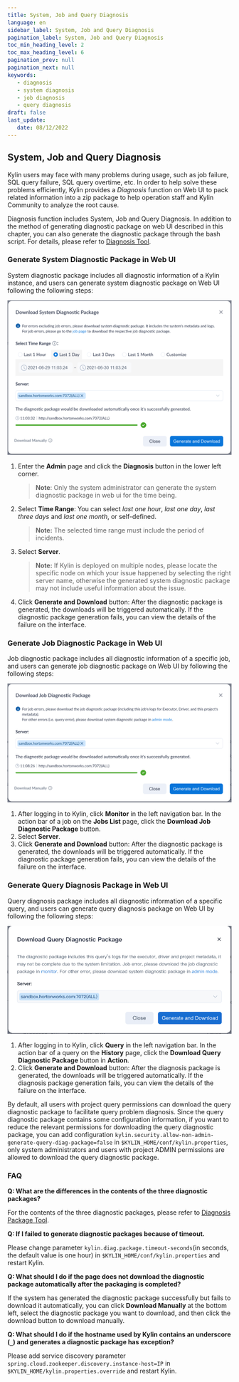 ```yaml
---
title: System, Job and Query Diagnosis
language: en
sidebar_label: System, Job and Query Diagnosis
pagination_label: System, Job and Query Diagnosis
toc_min_heading_level: 2
toc_max_heading_level: 6
pagination_prev: null
pagination_next: null
keywords:
   - diagnosis
   - system diagnosis
   - job diagnosis
   - query diagnosis
draft: false
last_update:
   date: 08/12/2022
---
```



## System, Job and Query Diagnosis

Kylin users may face with many problems during usage, such as  job failure, SQL query failure, SQL query overtime, etc. In order to help solve these problems efficiently, Kylin provides a *Diagnosis* function on Web UI to pack related information into a zip package to help operation staff and Kylin Community to analyze the root cause. 

Diagnosis function includes System, Job and Query Diagnosis. In addition to the method of generating diagnostic package on web UI described in this chapter, you can also generate the diagnostic package through the bash script. For details, please refer to [Diagnosis Tool](../cli_tool/diagnosis.md).


### Generate System Diagnostic Package in Web UI

System diagnostic package includes all diagnostic information of a Kylin instance, and users can generate system diagnostic package on Web UI following the following steps:

![Generate System Diagnostic Package in Web UI](images/diagnosis_web_en.png)

1. Enter the **Admin** page and click the **Diagnosis** button in the lower left corner.

   > **Note**: Only the system administrator can generate the system diagnostic package in web ui for the time being.

2. Select **Time Range**: You can select *last one hour*, *last one day*, *last three days* and *last one month*, or self-defined.

   > **Note:** The selected time range must include the period of incidents.

3. Select **Server**.

   > **Note:** If Kylin is deployed on multiple nodes, please locate the specific node on which your issue happened by selecting the right server name, otherwise the generated system diagnostic package may not include useful information about the issue.

4. Click **Generate and Download** button: After the diagnostic package is generated, the downloads will be triggered automatically. If the diagnostic package generation fails, you can view the details of the failure on the interface.

### Generate Job Diagnostic Package in Web UI

Job diagnostic package includes all diagnostic information of a specific job, and users can generate job diagnostic package on Web UI by following the following steps:

![Generate Job Diagnostic Package in Web UI](images/job_diagnosis_web_en.png)

1. After logging in to Kylin, click **Monitor** in the left navigation bar. In the action bar of a job on the **Jobs List** page, click the **Download Job Diagnostic Package** button.
2. Select **Server**.
3. Click **Generate and Download** button: After the diagnostic package is generated, the downloads will be triggered automatically. If the diagnostic package generation fails, you can view the details of the failure on the interface.

### Generate Query Diagnosis Package in Web UI

Query diagnosis package includes all diagnostic information of a specific query, and users can generate query diagnosis package on Web UI by following the following steps:

![Generate Query Diagnosis Package in Web UI](images/query_diagnosis_web.png)

1. After logging in to Kylin, click **Query** in the left navigation bar. In the action bar of a query on the **History** page, click the **Download Query Diagnostic Package** button in **Action**.
2. Click **Generate and Download** button: After the diagnosis package is generated, the downloads will be triggered automatically. If the diagnosis package generation fails, you can view the details of the failure on the interface.

By default, all users with project query permissions can download the query diagnostic package to facilitate query problem diagnosis.
Since the query diagnostic package contains some configuration information, if you want to reduce the relevant permissions for downloading the query diagnostic package, you can add configuration `kylin.security.allow-non-admin-generate-query-diag-package=false` in `$KYLIN_HOME/conf/kylin.properties`, only system administrators and users with project ADMIN permissions are allowed to download the query diagnostic package.

### FAQ

**Q: What are the differences in the contents of the three diagnostic packages?**

For the contents of the three diagnostic packages, please refer to [Diagnosis Package Tool](../cli_tool/diagnosis.md).

**Q: If I failed to generate diagnostic packages because of timeout.**

Please change parameter `kylin.diag.package.timeout-seconds`(in seconds, the default value is one hour) in `$KYLIN_HOME/conf/kylin.properties` and restart Kylin.

**Q: What should I do if the page does not download the diagnostic package automatically after the packaging is completed?**

If the system has generated the diagnostic package successfully but fails to download it automatically, you can click **Download Manually** at the bottom left, select the diagnostic package you want to download, and then click the download button to download manually.

**Q: What should I do if the hostname used by Kylin contains an underscore (`_`) and generates a diagnostic package has exception?**

Please add service discovery parameter `spring.cloud.zookeeper.discovery.instance-host=IP` in `$KYLIN_HOME/kylin.properties.override` and restart Kylin.
